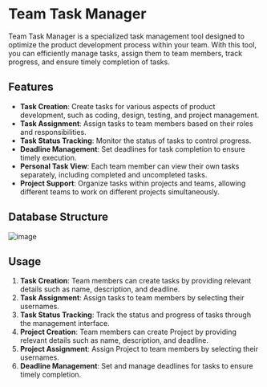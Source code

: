 # Team Task Manager

Team Task Manager is a specialized task management tool designed to optimize the product development process within your team. With this tool, you can efficiently manage tasks, assign them to team members, track progress, and ensure timely completion of tasks.

## Features

- **Task Creation**: Create tasks for various aspects of product development, such as coding, design, testing, and project management.
- **Task Assignment**: Assign tasks to team members based on their roles and responsibilities.
- **Task Status Tracking**: Monitor the status of tasks to control progress.
- **Deadline Management**: Set deadlines for task completion to ensure timely execution.
- **Personal Task View**: Each team member can view their own tasks separately, including completed and uncompleted tasks.
- **Project Support**: Organize tasks within projects and teams, allowing different teams to work on different projects simultaneously.

## Database Structure

![image](https://github.com/PythonZem/team-task-manager/assets/114096673/dd2226d8-14cd-40cf-bf12-2db2d32407c4)


## Usage

1. **Task Creation**: Team members can create tasks by providing relevant details such as name, description, and deadline.
2. **Task Assignment**: Assign tasks to team members by selecting their usernames.
3. **Task Status Tracking**: Track the status and progress of tasks through the management interface.
4. **Project Creation**: Team members can create Project by providing relevant details such as name, description, and deadline.
5. **Project Assignment**: Assign Project to team members by selecting their usernames.
6. **Deadline Management**: Set and manage deadlines for tasks to ensure timely completion.
